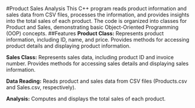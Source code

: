 #Product Sales Analysis
This C++ program reads product information and sales data from CSV files, processes the information, and provides insights into the total sales of each product. The code is organized into classes for Product and Sales, demonstrating basic Object-Oriented Programming (OOP) concepts.
##Features
**Product Class:** Represents product information, including ID, name, and price. Provides methods for accessing product details and displaying product information.

**Sales Class:** Represents sales data, including product ID and invoice number. Provides methods for accessing sales details and displaying sales information.

**Data Reading:** Reads product and sales data from CSV files (Products.csv and Sales.csv, respectively).

**Analysis:** Computes and displays the total sales of each product.
